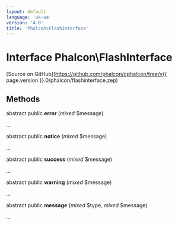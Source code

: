 ```yaml
---
layout: default
language: 'uk-ua'
version: '4.0'
title: 'Phalcon\FlashInterface'
---
```


# Interface **Phalcon\FlashInterface**

[Source on GitHub](https://github.com/phalcon/cphalcon/tree/v{{ page.version }}.0/phalcon/flashinterface.zep)

## Methods

abstract public **error** (*mixed* $message)

...

abstract public **notice** (*mixed* $message)

...

abstract public **success** (*mixed* $message)

...

abstract public **warning** (*mixed* $message)

...

abstract public **message** (*mixed* $type, *mixed* $message)

...